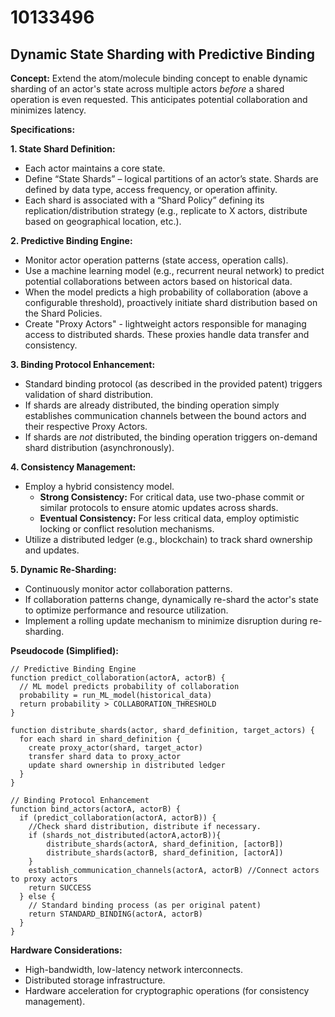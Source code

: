 # 10133496

## Dynamic State Sharding with Predictive Binding

**Concept:** Extend the atom/molecule binding concept to enable dynamic sharding of an actor's state across multiple actors *before* a shared operation is even requested. This anticipates potential collaboration and minimizes latency.

**Specifications:**

**1. State Shard Definition:**
   *   Each actor maintains a core state.
   *   Define “State Shards” – logical partitions of an actor’s state. Shards are defined by data type, access frequency, or operation affinity.
   *   Each shard is associated with a “Shard Policy” defining its replication/distribution strategy (e.g., replicate to X actors, distribute based on geographical location, etc.).

**2. Predictive Binding Engine:**
   *   Monitor actor operation patterns (state access, operation calls).
   *   Use a machine learning model (e.g., recurrent neural network) to predict potential collaborations between actors based on historical data.
   *   When the model predicts a high probability of collaboration (above a configurable threshold), proactively initiate shard distribution based on the Shard Policies.
   *   Create "Proxy Actors" - lightweight actors responsible for managing access to distributed shards. These proxies handle data transfer and consistency.

**3. Binding Protocol Enhancement:**
   *   Standard binding protocol (as described in the provided patent) triggers validation of shard distribution.
   *   If shards are already distributed, the binding operation simply establishes communication channels between the bound actors and their respective Proxy Actors.
   *   If shards are *not* distributed, the binding operation triggers on-demand shard distribution (asynchronously).

**4. Consistency Management:**
   *   Employ a hybrid consistency model.
        *   **Strong Consistency:** For critical data, use two-phase commit or similar protocols to ensure atomic updates across shards.
        *   **Eventual Consistency:** For less critical data, employ optimistic locking or conflict resolution mechanisms.
   *   Utilize a distributed ledger (e.g., blockchain) to track shard ownership and updates.

**5.  Dynamic Re-Sharding:**
   *   Continuously monitor actor collaboration patterns.
   *   If collaboration patterns change, dynamically re-shard the actor's state to optimize performance and resource utilization.
   *   Implement a rolling update mechanism to minimize disruption during re-sharding.

**Pseudocode (Simplified):**

```
// Predictive Binding Engine
function predict_collaboration(actorA, actorB) {
  // ML model predicts probability of collaboration
  probability = run_ML_model(historical_data)
  return probability > COLLABORATION_THRESHOLD
}

function distribute_shards(actor, shard_definition, target_actors) {
  for each shard in shard_definition {
    create proxy_actor(shard, target_actor)
    transfer shard data to proxy_actor
    update shard ownership in distributed ledger
  }
}

// Binding Protocol Enhancement
function bind_actors(actorA, actorB) {
  if (predict_collaboration(actorA, actorB)) {
    //Check shard distribution, distribute if necessary.
    if (shards_not_distributed(actorA,actorB)){
        distribute_shards(actorA, shard_definition, [actorB])
        distribute_shards(actorB, shard_definition, [actorA])
    }
    establish_communication_channels(actorA, actorB) //Connect actors to proxy actors
    return SUCCESS
  } else {
    // Standard binding process (as per original patent)
    return STANDARD_BINDING(actorA, actorB)
  }
}
```

**Hardware Considerations:**

*   High-bandwidth, low-latency network interconnects.
*   Distributed storage infrastructure.
*   Hardware acceleration for cryptographic operations (for consistency management).